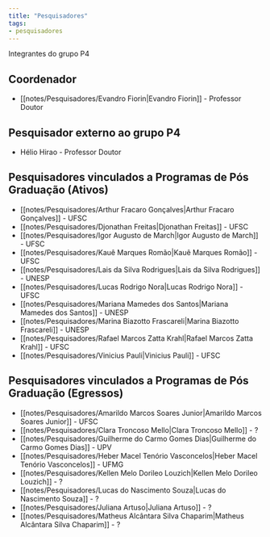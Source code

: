 ```yaml
---
title: "Pesquisadores"
tags: 
- pesquisadores
---
```


Integrantes do grupo P4

## Coordenador
- [[notes/Pesquisadores/Evandro Fiorin|Evandro Fiorin]] - Professor Doutor

## Pesquisador externo ao grupo P4
- Hélio Hirao - Professor Doutor

## Pesquisadores vinculados a Programas de Pós Graduação (Ativos)
- [[notes/Pesquisadores/Arthur Fracaro Gonçalves|Arthur Fracaro Gonçalves]] - UFSC
- [[notes/Pesquisadores/Djonathan Freitas|Djonathan Freitas]] - UFSC
- [[notes/Pesquisadores/Igor Augusto de March|Igor Augusto de March]] - UFSC
- [[notes/Pesquisadores/Kauê Marques Romão|Kauê Marques Romão]] - UFSC
- [[notes/Pesquisadores/Lais da Silva Rodrigues|Lais da Silva Rodrigues]] - UNESP
- [[notes/Pesquisadores/Lucas Rodrigo Nora|Lucas Rodrigo Nora]] - UFSC
- [[notes/Pesquisadores/Mariana Mamedes dos Santos|Mariana Mamedes dos Santos]] - UNESP
- [[notes/Pesquisadores/Marina Biazotto Frascareli|Marina Biazotto Frascareli]] - UNESP
- [[notes/Pesquisadores/Rafael Marcos Zatta Krahl|Rafael Marcos Zatta Krahl]] - UFSC
- [[notes/Pesquisadores/Vinicius Pauli|Vinicius Pauli]] - UFSC

## Pesquisadores vinculados a Programas de Pós Graduação (Egressos)
- [[notes/Pesquisadores/Amarildo Marcos Soares Junior|Amarildo Marcos Soares Junior]] - UFSC
- [[notes/Pesquisadores/Clara Troncoso Mello|Clara Troncoso Mello]] - ?
- [[notes/Pesquisadores/Guilherme do Carmo Gomes Dias|Guilherme do Carmo Gomes Dias]] - UPV
- [[notes/Pesquisadores/Heber Macel Tenório Vasconcelos|Heber Macel Tenório Vasconcelos]] - UFMG
- [[notes/Pesquisadores/Kellen Melo Dorileo Louzich|Kellen Melo Dorileo Louzich]] - ?
- [[notes/Pesquisadores/Lucas do Nascimento Souza|Lucas do Nascimento Souza]] - ?
- [[notes/Pesquisadores/Juliana Artuso|Juliana Artuso]] - ?
- [[notes/Pesquisadores/Matheus Alcântara Silva Chaparim|Matheus Alcântara Silva Chaparim]] - ?



